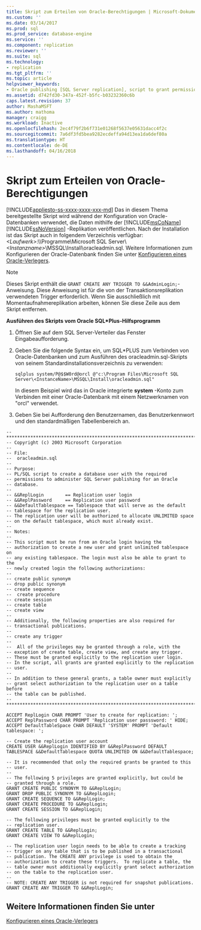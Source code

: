 ```yaml
---
title: Skript zum Erteilen von Oracle-Berechtigungen | Microsoft-Dokumentation
ms.custom: ''
ms.date: 03/14/2017
ms.prod: sql
ms.prod_service: database-engine
ms.service: ''
ms.component: replication
ms.reviewer: ''
ms.suite: sql
ms.technology:
- replication
ms.tgt_pltfrm: ''
ms.topic: article
helpviewer_keywords:
- Oracle publishing [SQL Server replication], script to grant permissions
ms.assetid: d742fd30-347a-452f-b5fc-b03232360c6b
caps.latest.revision: 37
author: MashaMSFT
ms.author: mathoma
manager: craigg
ms.workload: Inactive
ms.openlocfilehash: 2ec4f79f2b6f731e01268f5637e05631dacc4f2c
ms.sourcegitcommit: 7a6df3fd5bea9282ecdeffa94d13ea1da6def80a
ms.translationtype: HT
ms.contentlocale: de-DE
ms.lasthandoff: 04/16/2018
---
```

# <a name="script-to-grant-oracle-permissions"></a>Skript zum Erteilen von Oracle-Berechtigungen
[!INCLUDE[appliesto-ss-xxxx-xxxx-xxx-md](../../../includes/appliesto-ss-xxxx-xxxx-xxx-md.md)]
  Das in diesem Thema bereitgestellte Skript wird während der Konfiguration von Oracle-Datenbanken verwendet, die Daten mithilfe der [!INCLUDE[msCoName](../../../includes/msconame-md.md)] [!INCLUDE[ssNoVersion](../../../includes/ssnoversion-md.md)] -Replikation veröffentlichen. Nach der Installation ist das Skript auch in folgendem Verzeichnis verfügbar: *\<Laufwerk>*:\\\Programme\Microsoft SQL Server\\*\<Instanzname>*\MSSQL\Install\oracleadmin.sql. Weitere Informationen zum Konfigurieren der Oracle-Datenbank finden Sie unter [Konfigurieren eines Oracle-Verlegers](../../../relational-databases/replication/non-sql/configure-an-oracle-publisher.md).  
  
> [!NOTE]  
>  Dieses Skript enthält die `GRANT CREATE ANY TRIGGER TO &&AdminLogin;`-Anweisung. Diese Anweisung ist für die von der Transaktionsreplikation verwendeten Trigger erforderlich. Wenn Sie ausschließlich mit Momentaufnahmereplikation arbeiten, können Sie diese Zeile aus dem Skript entfernen.  
  
 **Ausführen des Skripts vom Oracle SQL\*Plus-Hilfsprogramm**  
  
1.  Öffnen Sie auf dem SQL Server-Verteiler das Fenster Eingabeaufforderung.  
  
2.  Geben Sie die folgende Syntax ein, um SQL*PLUS zum Verbinden von Oracle-Datenbanken und zum Ausführen des oracleadmin.sql-Skripts von seinem Standardinstallationsverzeichnis zu verwenden:  
  
    ```  
    sqlplus system/P@$$W0rd@orcl @"c:\Program Files\Microsoft SQL Server\<InstanceName>\MSSQL\Install\oracleadmin.sql"  
    ```  
  
     In diesem Beispiel wird das in Oracle integrierte **system** -Konto zum Verbinden mit einer Oracle-Datenbank mit einem Netzwerknamen von "orcl" verwendet.  
  
3.  Geben Sie bei Aufforderung den Benutzernamen, das Benutzerkennwort und den standardmäßigen Tabellenbereich an.  
  
```  
--***********************************************************************  
-- Copyright (c) 2003 Microsoft Corporation  
--  
-- File:  
--  oracleadmin.sql  
--  
-- Purpose:  
-- PL/SQL script to create a database user with the required   
-- permissions to administer SQL Server publishing for an Oracle  
-- database.  
--  
-- &&ReplLogin        == Replication user login  
-- &&ReplPassword     == Replication user password  
-- &&DefaultTablespace == Tablespace that will serve as the default  
-- tablespace for the replication user.  
-- The replication user will be authorized to allocate UNLIMITED space  
-- on the default tablespace, which must already exist.  
--  
-- Notes:  
--  
-- This script must be run from an Oracle login having the  
-- authorization to create a new user and grant unlimited tablespace on  
-- any existing tablespace. The login must also be able to grant to the  
-- newly created login the following authorizations:  
--  
-- create public synonym  
-- drop public synonym  
-- create sequence  
--  create procedure  
-- create session  
-- create table  
-- create view  
--  
-- Additionally, the following properties are also required for  
-- transactional publications.  
--  
-- create any trigger  
--  
--  All of the privileges may be granted through a role, with the  
-- exception of create table, create view, and create any trigger.  
-- These must be granted explicitly to the replication user login.  
-- In the script, all grants are granted explicitly to the replication  
-- user.  
--  
-- In addition to these general grants, a table owner must explicitly  
-- grant select authorization to the replication user on a table before  
-- the table can be published.  
--  
***********************************************************************  
  
ACCEPT ReplLogin CHAR PROMPT 'User to create for replication: ';  
ACCEPT ReplPassword CHAR PROMPT 'Replication user passsword: ' HIDE;  
ACCEPT DefaultTableSpace CHAR DEFAULT 'SYSTEM' PROMPT 'Default tablespace: ';  
  
-- Create the replication user account  
CREATE USER &&ReplLogin IDENTIFIED BY &&ReplPassword DEFAULT TABLESPACE &&DefaultTablespace QUOTA UNLIMITED ON &&DefaultTablespace;  
  
-- It is recommended that only the required grants be granted to this  
-- user.  
--  
-- The following 5 privileges are granted explicitly, but could be  
-- granted through a role.  
GRANT CREATE PUBLIC SYNONYM TO &&ReplLogin;  
GRANT DROP PUBLIC SYNONYM TO &&ReplLogin;  
GRANT CREATE SEQUENCE TO &&ReplLogin;  
GRANT CREATE PROCEDURE TO &&ReplLogin;  
GRANT CREATE SESSION TO &&ReplLogin;  
  
-- The following privileges must be granted explicitly to the  
-- replication user.  
GRANT CREATE TABLE TO &&ReplLogin;  
GRANT CREATE VIEW TO &&ReplLogin;  
  
-- The replication user login needs to be able to create a tracking  
-- trigger on any table that is to be published in a transactional  
-- publication. The CREATE ANY privilege is used to obtain the  
-- authorization to create these triggers.  To replicate a table, the  
-- table owner must additionally explicitly grant select authorization  
-- on the table to the replication user.  
--  
-- NOTE: CREATE ANY TRIGGER is not required for snapshot publications.  
GRANT CREATE ANY TRIGGER TO &&ReplLogin;  
```  
  
## <a name="see-also"></a>Weitere Informationen finden Sie unter  
 [Konfigurieren eines Oracle-Verlegers](../../../relational-databases/replication/non-sql/configure-an-oracle-publisher.md)  
  
  
